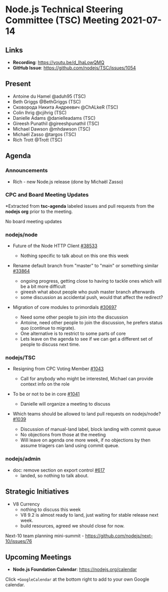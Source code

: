 # Node.js Technical Steering Committee (TSC) Meeting 2021-07-14

## Links

* **Recording**:  <https://youtu.be/d_IhaLowQMQ>
* **GitHub Issue**: <https://github.com/nodejs/TSC/issues/1054>

## Present

* Antoine du Hamel @aduh95 (TSC)
* Beth Griggs @BethGriggs (TSC)
* Сковорода Никита Андреевич @ChALkeR (TSC)
* Colin Ihrig @cjihrig (TSC)
* Danielle Adams @danielleadams (TSC)
* Gireesh Punathil @gireeshpunathil (TSC)
* Michael Dawson @mhdawson (TSC)
* Michaël Zasso @targos (TSC)
* Rich Trott @Trott (TSC)

## Agenda

### Announcements

* Rich - new Node.js release (done by Michaël Zasso)

### CPC and Board Meeting Updates

*Extracted from **tsc-agenda** labeled issues and pull requests from the **nodejs org** prior to the meeting.

No board meeting updates

### nodejs/node

* Future of the Node HTTP Client  [#38533](https://github.com/nodejs/node/issues/38533)
  * Nothing specific to talk about on this one this week

* Rename default branch from "master" to "main" or something similar [#33864](https://github.com/nodejs/node/issues/33864)
  * ongoing progress, getting close to having to tackle ones which will be a bit more difficult
  * gireesh what about people who push master branch afterwards
  * some discussion as accidental push, would that affect the redirect?

* Migration of core modules to primordials [#30697](https://github.com/nodejs/node/issues/30697)
  * Need some other people to join into the discussion
  * Antoine, need other people to join the discussion, he prefers status quo (continue to migrate).
  * One alternative is to restrict to some parts of core
  * Lets leave on the agenda to see if we can get a different set of people to discuss next time.

### nodejs/TSC

* Resigning from CPC Voting Member [#1043](https://github.com/nodejs/TSC/issues/1043)
  * Call for anybody who might be interested, Michael can provide context info on the role

* To be or not to be in core [#1041](https://github.com/nodejs/TSC/issues/1041)
  * Danielle will organize a meeting to discuss

* Which teams should be allowed to land pull requests on nodejs/node? [#1039](https://github.com/nodejs/TSC/issues/1039)
  * Discussion of manual-land label, block landing with commit queue
  * No objections from those at the meeting
  * Will leave on agenda one more week, if no objections by then assume triagers can land using commit queue.

### nodejs/admin

* doc: remove section on export control [#617](https://github.com/nodejs/admin/pull/617)
  * landed, so nothing to talk about.
## Strategic Initiatives

* V8 Currency
  * nothing to discuss this week
  * V8 9.2 is almost ready to land, just waiting for stable release next week.
  * build resources, agreed we should close for now.

Next-10 team planning mini-summit - <https://github.com/nodejs/next-10/issues/76>

## Upcoming Meetings

* **Node.js Foundation Calendar**: <https://nodejs.org/calendar>

Click `+GoogleCalendar` at the bottom right to add to your own Google calendar.
